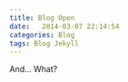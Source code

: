 ```yaml
---
title: Blog Open
date:   2014-03-07 22:14:54
categories: Blog
tags: Blog Jekyll
---
```


And... What?
